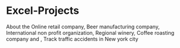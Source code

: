 # Excel-Projects
About the Online retail company, Beer manufacturing company, International non profit organization, Regional winery, Coffee roasting company and , Track traffic accidents in New york city
